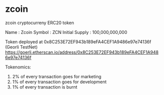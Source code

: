# zcoin
zcoin cryptocurreny ERC20 token

Name : Zcoin
Symbol : ZCN
Initial Supply : 100,000,000,000

Token deployed at 0x8C253E72EF943b189eFA4CEF1A9486e97e74136f (Georli TestNet)
https://goerli.etherscan.io/address/0x8C253E72EF943b189eFA4CEF1A9486e97e74136f

Tokenomics: 
1) 2% of every transaction goes for marketing
2) 1% of every transaction goes for development
3) 1% of every transaction is burnt
